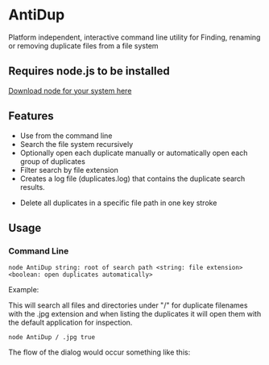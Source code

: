 # AntiDup

Platform independent, interactive command line utility for Finding, renaming or removing duplicate files from a file system

## Requires node.js to be installed

[Download node for your system here](https://nodejs.org/en/download/)

## Features

- Use from the command line
- Search the file system recursively
- Optionally open each duplicate manually or automatically open each group of duplicates
- Filter search by file extension
- Creates a log file (duplicates.log) that contains the duplicate search results.

* Delete all duplicates in a specific file path in one key stroke

## Usage

### Command Line

`node AntiDup string: root of search path <string: file extension> <boolean: open duplicates automatically>`

Example:

This will search all files and directories under "/" for duplicate filenames with the .jpg extension and when listing the duplicates it will open them with the default application for inspection.

`node AntiDup / .jpg true`

The flow of the dialog would occur something like this:
